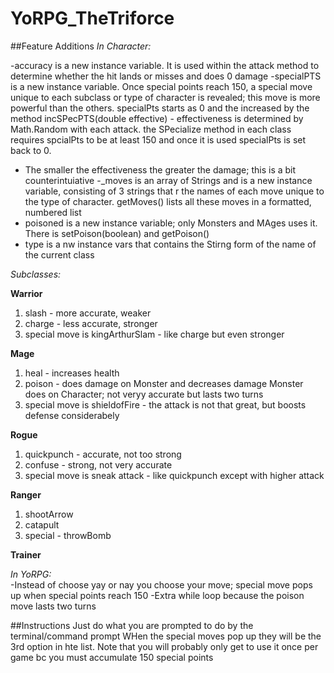
# YoRPG_TheTriforce
##Feature Additions
_In Character:_


-accuracy is a new instance variable. It is used within the attack method to determine whether the hit lands or misses and does 0 damage
-specialPTS is a new instance variable. Once special points reach 150, a special move unique to each subclass or type of character is revealed; this move is more powerful than the others. specialPts starts as 0 and the increased by the method incSPecPTS(double effective) - effectiveness is determined by Math.Random with each attack. the SPecialize method in each class requires spcialPts to be at least 150 and once it is used specialPts is set back to 0.
- The smaller the effectiveness the greater the damage; this is a bit counterintuiative
-_moves is an array of Strings and is a new instance variable, consisting of 3 strings that r the names of each move unique to the type of character. getMoves() lists all these moves in a formatted, numbered list
- poisoned is a new instance variable; only Monsters and MAges uses it. There is setPoison(boolean) and getPoison()
 - type is a nw instance vars that contains the Stirng form of the name of the current class
 
 _Subclasses:_
 
 **Warrior**
 1. slash - more accurate, weaker 
 2. charge - less accurate, stronger
 3. special move is kingArthurSlam - like charge but even stronger

**Mage**

1. heal - increases health
2. poison - does damage on Monster and decreases damage Monster does on Character; not veryy accurate but lasts two turns
3. special move is shieldofFire - the attack is not that great, but boosts defense considerabely

**Rogue**

1. quickpunch - accurate, not too strong
2. confuse - strong, not very accurate
3. special move is sneak attack - like quickpunch except with higher attack

**Ranger**

1. shootArrow
2. catapult
3. special - throwBomb

**Trainer**

_In YoRPG:_                                                                                                                                                   
-Instead of choose yay or nay you choose your move; special move pops up when special points reach 150
-Extra while loop because the poison move lasts two turns

##Instructions
Just do what you are prompted to do by the terminal/command prompt
WHen the special moves pop up they will be the 3rd option in hte list. Note that you will probably only get to use it once per game bc you must accumulate 150 special points